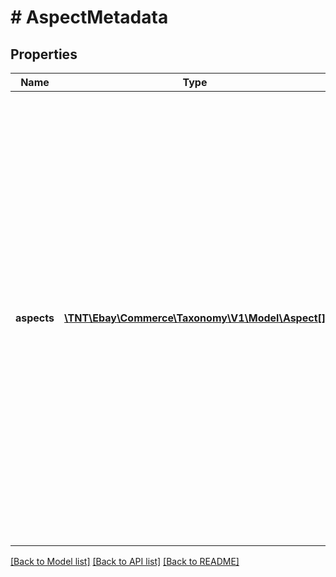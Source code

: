 # # AspectMetadata

## Properties

Name | Type | Description | Notes
------------ | ------------- | ------------- | -------------
**aspects** | [**\TNT\Ebay\Commerce\Taxonomy\V1\Model\Aspect[]**](Aspect.md) | A list of item aspects (for example, color) that are appropriate or necessary for accurately describing items in a particular leaf category. Each category has a different set of aspects and different requirements for aspect values. Sellers are required or encouraged to provide one or more acceptable values for each aspect when offering an item in that category on eBay. | [optional]

[[Back to Model list]](../../README.md#models) [[Back to API list]](../../README.md#endpoints) [[Back to README]](../../README.md)
